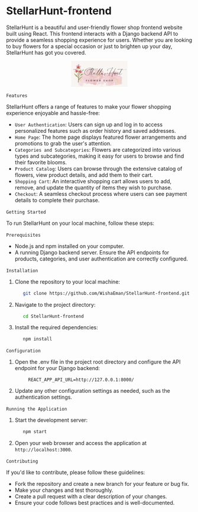 # StellarHunt-frontend

StellarHunt is a beautiful and user-friendly flower shop frontend website built using React. This frontend interacts 
with a Django backend API to provide a seamless shopping experience for users. Whether you are looking to buy flowers
for a special occasion or just to brighten up your day, StellarHunt has got you covered.
<div style="text-align: center;" >
   <img align="center" src="https://github.com/WishaEman/StellarHunt-frontend/blob/main/my-app/public/media/StellarHunt.png" width="30%" height="50%">
</div>


`Features`

StellarHunt offers a range of features to make your flower shopping experience enjoyable and hassle-free:

* `User Authentication`: Users can sign up and log in to access personalized features such as order history and saved
addresses.
* `Home Page`: The home page displays featured flower arrangements and promotions to grab the user's attention.
* `Categories and Subcategories`: Flowers are categorized into various types and subcategories, making it easy for users
to browse and find their favorite blooms.
* `Product Catalog`: Users can browse through the extensive catalog of flowers, view product details, and add them to 
their cart.
* `Shopping Cart`: An interactive shopping cart allows users to add, remove, and update the quantity of items they 
wish to purchase.
* `Checkout`: A seamless checkout process where users can see payment details to complete their purchase.

`Getting Started`

To run StellarHunt on your local machine, follow these steps:

`Prerequisites`
* Node.js and npm installed on your computer.
* A running Django backend server. Ensure the API endpoints for products, categories, and user authentication 
are correctly configured.

`Installation`
1. Clone the repository to your local machine:
    ```bash
       git clone https://github.com/WishaEman/StellarHunt-frontend.git
    ```

2. Navigate to the project directory:
    ```bash
       cd StellarHunt-frontend
   ```
   
3. Install the required dependencies:
    ```bash
       npm install
    ```

`Configuration`

1. Open the .env file in the project root directory and configure the API endpoint for your Django backend:
   ```env
        REACT_APP_API_URL=http://127.0.0.1:8000/
   ```

2. Update any other configuration settings as needed, such as the authentication settings.

`Running the Application`

1. Start the development server:
   ```bash
      npm start
   ```

2. Open your web browser and access the application at `http://localhost:3000`.

`Contributing`

If you'd like to contribute, please follow these guidelines:

* Fork the repository and create a new branch for your feature or bug fix.
* Make your changes and test thoroughly.
* Create a pull request with a clear description of your changes.
* Ensure your code follows best practices and is well-documented.
